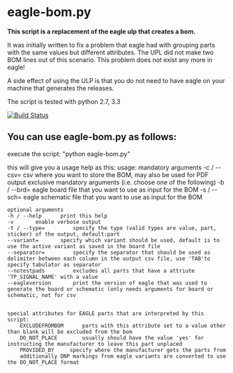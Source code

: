 eagle-bom.py
============

**This script is a replacement of the eagle ulp that creates a bom.**

It was initially written to fix a problem that eagle had with grouping parts with the same values but different attributes. The UPL did not make two BOM lines out of this scenario. This problem does not exist any more in eagle!

A side effect of using the ULP is that you do not need to have eagle on your machine that generates the releases.

The script is tested with python 2.7, 3.3

[![Build Status](https://travis-ci.org/I2SE/eagle-bom.py.svg?branch=master)](https://travis-ci.org/I2SE/eagle-bom.py)

You can use eagle-bom.py as follows:
------------------------------------

execute the script: "python eagle-bom.py"

this will give you a usage help as this:
usage: 
	mandatory arguments
	-c / --csv=		 csv where you want to store the BOM, may also be used for PDF output
	exclusive mandatory arguments (i.e. choose one of the following)
	-b / --brd=		 eagle board file that you want to use as input for the BOM
	-s / --sch=		 eagle schematic file that you want to use as input for the BOM
	
	optional arguments
	-h / --help		 print this help
	-v		 enable verbose output
	-t / --type=		 specify the type (valid types are value, part, sticker) of the output, default:part
	--variant=		 specify which variant should be used, default is to use the active variant as saved in the board file
	--separator=		 specify the separator that should be used as delimiter between each column in the output csv file, use 'TAB'to specify tabulator as separator
	--notestpads		 excludes all parts that have a attriute 'TP_SIGNAL_NAME' with a value
	--eagleversion		 print the version of eagle that was used to generate the board or schematic (only needs arguments for board or schematic, not for csv
	
	
	special attributes for EAGLE parts that are interpreted by this script:
		EXCLUDEFROMBOM		parts with this attribute set to a value other than blank will be excluded from the bom
		DO_NOT_PLACE		usually should have the value 'yes' for instructing the manufacturer to leave this part unplaced
		PROVIDED_BY		specify where the manufacturer gets the parts from
		additionally DNP markings from eagle variants are converted to use the DO_NOT_PLACE format

